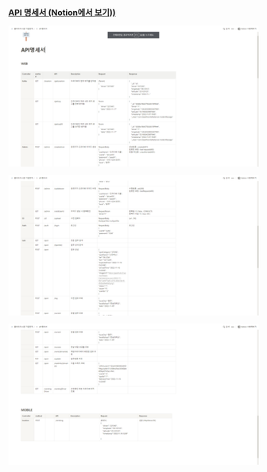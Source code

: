 ### [API 명세서 (Notion에서 보기))](https://handy-beryllium-5b4.notion.site/API-a84f38bda8b54d508204b678ec89d077)

![API_1](../README.assets/API_1.png)
<br/>

![API_2](../README.assets/API_2.png)
<br/>

![API_3](../README.assets/API_3.png)
<br/>
